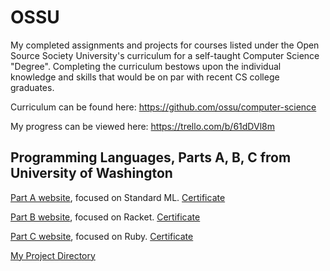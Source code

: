 # OSSU
My completed assignments and projects for courses listed under the Open Source Society University's curriculum for a self-taught Computer Science "Degree".  Completing the curriculum bestows upon the individual knowledge and skills that would be on par with recent CS college graduates.

Curriculum can be found here: https://github.com/ossu/computer-science

My progress can be viewed here: https://trello.com/b/61dDVl8m

## Programming Languages, Parts A, B, C from University of Washington
[Part A website](https://www.coursera.org/learn/programming-languages), focused on Standard ML.
[Certificate](https://www.coursera.org/account/accomplishments/certificate/HVN4FAQZC773)

[Part B website](https://www.coursera.org/learn/programming-languages-part-b), focused on Racket.
[Certificate](https://www.coursera.org/account/accomplishments/certificate/VQP3TQHY4ZXF)

[Part C website](https://www.coursera.org/learn/programming-languages-part-c), focused on Ruby.
[Certificate](https://www.coursera.org/account/accomplishments/certificate/XLP5N99NWNXJ)

[My Project Directory](https://github.com/nnard1616/OSSU/tree/master/Core_programming/UoWash--Programming_Languages)
